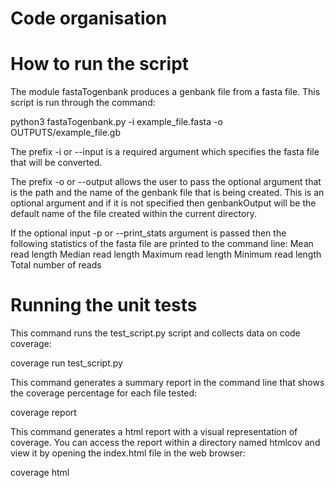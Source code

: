 # Code organisation


# How to run the script

The module fastaTogenbank produces a genbank file from a fasta file. This script is run through the command:

python3 fastaTogenbank.py -i example_file.fasta -o OUTPUTS/example_file.gb

The prefix -i or --input is a required argument which specifies the fasta file that will be converted. 

The prefix -o or --output allows the user to pass the optional argument that is the path and the name of the genbank file that is being created. This is an optional argument and if it is not specified then genbankOutput will be the default name of the file created within the current directory.


If the optional input -p or --print_stats argument is passed then the following statistics of the fasta file are printed to the command line:
    Mean read length
    Median read length
    Maximum read length
    Minimum read length
    Total number of reads


# Running the unit tests

This command runs the test_script.py script and collects data on code coverage:

coverage run test_script.py

This command generates a summary report in the command line that shows the coverage percentage for each file tested:

coverage report

This command generates a html report with a visual representation of coverage. You can access the report within a directory named htmlcov and view it by opening the index.html file in the web browser:

coverage html